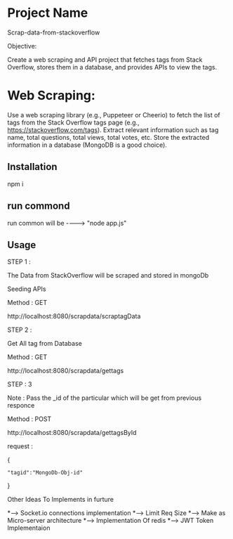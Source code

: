 
# Project Name

Scrap-data-from-stackoverflow 

Objective:

Create a web scraping and API project that fetches tags from Stack Overflow, stores them in a database, and provides APIs to view the tags.

# Web Scraping:

Use a web scraping library (e.g., Puppeteer or Cheerio) to fetch the list of tags from the Stack Overflow tags page (e.g., https://stackoverflow.com/tags).
Extract relevant information such as tag name, total questions, total views, total votes, etc.
Store the extracted information in a database (MongoDB is a good choice).

## Installation

npm i 

## run commond 



 run common will be ----> "node app.js" 

## Usage

STEP 1 :

The Data from StackOverflow will be scraped and stored in mongoDb

Seeding APIs

Method : GET

http://localhost:8080/scrapdata/scraptagData 


STEP 2 :

Get All tag from Database

Method : GET

http://localhost:8080/scrapdata/gettags




STEP : 3 

Note : Pass the _id of the particular which will be get from previous responce 

Method : POST

http://localhost:8080/scrapdata/gettagsById

request : 

{

    "tagid":"MongoDb-Obj-id"
}






Other Ideas To Implements in furture 

*--> Socket.io connections implementation 
*--> Limit Req Size 
*--> Make as Micro-server architecture
*--> Implementation Of redis 
*--> JWT Token Implementaion 






